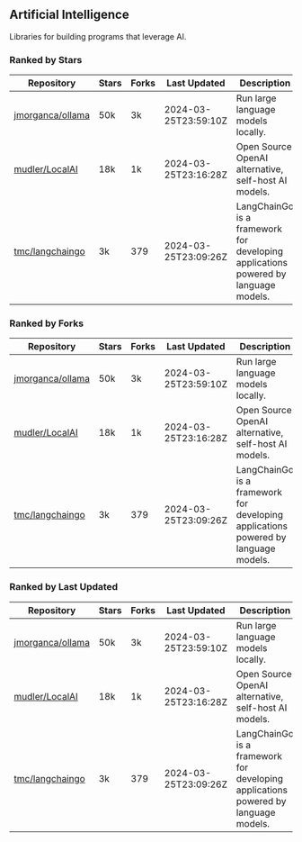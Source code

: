 ## Artificial Intelligence

Libraries for building programs that leverage AI.

### Ranked by Stars

| Repository | Stars | Forks | Last Updated | Description | 
|------------|-------|-------|--------------|-------------|
| [jmorganca/ollama](https://github.com/jmorganca/ollama) | 50k | 3k | 2024-03-25T23:59:10Z |  Run large language models locally. |
| [mudler/LocalAI](https://github.com/mudler/LocalAI) | 18k | 1k | 2024-03-25T23:16:28Z |  Open Source OpenAI alternative, self-host AI models. |
| [tmc/langchaingo](https://github.com/tmc/langchaingo) | 3k | 379 | 2024-03-25T23:09:26Z |  LangChainGo is a framework for developing applications powered by language models. |

### Ranked by Forks

| Repository | Stars | Forks | Last Updated | Description | 
|------------|-------|-------|--------------|-------------|
| [jmorganca/ollama](https://github.com/jmorganca/ollama) | 50k | 3k | 2024-03-25T23:59:10Z |  Run large language models locally. |
| [mudler/LocalAI](https://github.com/mudler/LocalAI) | 18k | 1k | 2024-03-25T23:16:28Z |  Open Source OpenAI alternative, self-host AI models. |
| [tmc/langchaingo](https://github.com/tmc/langchaingo) | 3k | 379 | 2024-03-25T23:09:26Z |  LangChainGo is a framework for developing applications powered by language models. |

### Ranked by Last Updated

| Repository | Stars | Forks | Last Updated | Description | 
|------------|-------|-------|--------------|-------------|
| [jmorganca/ollama](https://github.com/jmorganca/ollama) | 50k | 3k | 2024-03-25T23:59:10Z |  Run large language models locally. |
| [mudler/LocalAI](https://github.com/mudler/LocalAI) | 18k | 1k | 2024-03-25T23:16:28Z |  Open Source OpenAI alternative, self-host AI models. |
| [tmc/langchaingo](https://github.com/tmc/langchaingo) | 3k | 379 | 2024-03-25T23:09:26Z |  LangChainGo is a framework for developing applications powered by language models. |

